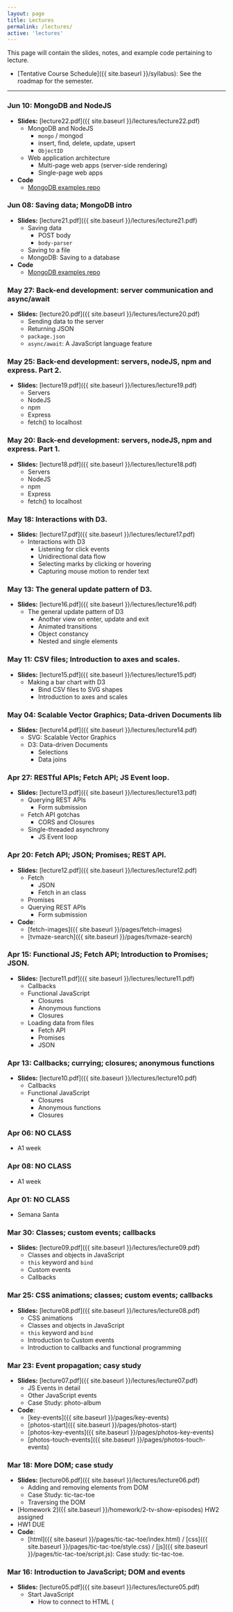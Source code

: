 ```yaml
---
layout: page
title: Lectures
permalink: /lectures/
active: 'lectures'
---
```


This page will contain the slides, notes, and example code pertaining to lecture.

* [Tentative Course Schedule]({{ site.baseurl }}/syllabus): See the roadmap for the semester.

---

### Jun 10: MongoDB and NodeJS
- **Slides:** [lecture22.pdf]({{ site.baseurl }}/lectures/lecture22.pdf)
  - MongoDB and NodeJS
    - `mongo` / mongod
    - insert, find, delete, update, upsert
    - `ObjectID`
  - Web application architecture
    - Multi-page web apps (server-side rendering)
    - Single-page web apps
- **Code**
  - [MongoDB examples repo](https://github.com/yayinternet/mongodb-examples)


### Jun 08: Saving data; MongoDB intro
- **Slides:** [lecture21.pdf]({{ site.baseurl }}/lectures/lecture21.pdf)
  - Saving data
    - POST body
    - `body-parser`
  - Saving to a file
  - MongoDB: Saving to a database
- **Code**
  - [MongoDB examples repo](https://github.com/yayinternet/mongodb-examples)



### May 27: Back-end development: server communication and async/await
- **Slides:** [lecture20.pdf]({{ site.baseurl }}/lectures/lecture20.pdf)
  - Sending data to the server
  - Returning JSON
  - `package.json`
  - `async/await`: A JavaScript language feature


### May 25: Back-end development: servers, nodeJS, npm and express. Part 2.
- **Slides:** [lecture19.pdf]({{ site.baseurl }}/lectures/lecture19.pdf)
  - Servers
  - NodeJS
  - npm
  - Express
  - fetch() to localhost


### May 20: Back-end development: servers, nodeJS, npm and express. Part 1.
- **Slides:** [lecture18.pdf]({{ site.baseurl }}/lectures/lecture18.pdf)
  - Servers
  - NodeJS
  - npm
  - Express
  - fetch() to localhost


### May 18: Interactions with D3.
- **Slides:** [lecture17.pdf]({{ site.baseurl }}/lectures/lecture17.pdf)
  - Interactions with D3
    - Listening for click events
    - Unidirectional data flow
    - Selecting marks by clicking or hovering
    - Capturing mouse motion to render text


### May 13: The general update pattern of D3.
- **Slides:** [lecture16.pdf]({{ site.baseurl }}/lectures/lecture16.pdf)
  - The general update pattern of D3
    - Another view on enter, update and exit
    - Animated transitions
    - Object constancy
    - Nested and single elements


### May 11: CSV files; Introduction to axes and scales.
- **Slides:** [lecture15.pdf]({{ site.baseurl }}/lectures/lecture15.pdf)
  - Making a bar chart with D3
    - Bind CSV files to SVG shapes
    - Introduction to axes and scales


### May 04: Scalable Vector Graphics; Data-driven Documents lib
- **Slides:** [lecture14.pdf]({{ site.baseurl }}/lectures/lecture14.pdf)
  - SVG: Scalable Vector Graphics
  - D3: Data-driven Documents
    - Selections
    - Data joins


### Apr 27: RESTful APIs; Fetch API; JS Event loop.
- **Slides:** [lecture13.pdf]({{ site.baseurl }}/lectures/lecture13.pdf)
  - Querying REST APIs
    - Form submission
  - Fetch API gotchas
    - CORS and Closures
  - Single-threaded asynchrony
    - JS Event loop


### Apr 20: Fetch API; JSON; Promises; REST API.
- **Slides:** [lecture12.pdf]({{ site.baseurl }}/lectures/lecture12.pdf)
  - Fetch
    - JSON
    - Fetch in an class
  - Promises
  - Querying REST APIs
    - Form submission
- **Code**:
  - [fetch-images]({{ site.baseurl }}/pages/fetch-images)
  - [tvmaze-search]({{ site.baseurl }}/pages/tvmaze-search)


### Apr 15: Functional JS; Fetch API; Introduction to Promises; JSON.
- **Slides:** [lecture11.pdf]({{ site.baseurl }}/lectures/lecture11.pdf)
  - Callbacks
  - Functional JavaScript
    - Closures
    - Anonymous functions
    - Closures
  - Loading data from files
    - Fetch API
    - Promises
    - JSON


### Apr 13: Callbacks; currying; closures; anonymous functions
- **Slides:** [lecture10.pdf]({{ site.baseurl }}/lectures/lecture10.pdf)
  - Callbacks
  - Functional JavaScript
    - Closures
    - Anonymous functions
    - Closures


### Apr 06: NO CLASS
- A1 week


### Apr 08: NO CLASS
- A1 week


### Apr 01: NO CLASS
- Semana Santa


### Mar 30: Classes; custom events; callbacks
- **Slides:** [lecture09.pdf]({{ site.baseurl }}/lectures/lecture09.pdf)
  - Classes and objects in JavaScript
  - `this` keyword and `bind`
  - Custom events
  - Callbacks


### Mar 25: CSS animations; classes; custom events; callbacks
- **Slides:** [lecture08.pdf]({{ site.baseurl }}/lectures/lecture08.pdf)
  - CSS animations
  - Classes and objects in JavaScript
  - `this` keyword and `bind`
  - Introduction to Custom events
  - Introduction to callbacks and functional programming


### Mar 23: Event propagation; casy study
- **Slides:** [lecture07.pdf]({{ site.baseurl }}/lectures/lecture07.pdf)
  - JS Events in detail
  - Other JavaScript events
  - Case Study: photo-album
- **Code**:
  - [key-events]({{ site.baseurl }}/pages/key-events)
  - [photos-start]({{ site.baseurl }}/pages/photos-start)
  - [photos-key-events]({{ site.baseurl }}/pages/photos-key-events)
  - [photos-touch-events]({{ site.baseurl }}/pages/photos-touch-events)


### Mar 18: More DOM; case study
- **Slides:** [lecture06.pdf]({{ site.baseurl }}/lectures/lecture06.pdf)
  - Adding and removing elements from DOM
  - Case Study: tic-tac-toe
  - Traversing the DOM
- [Homework 2]({{ site.baseurl }}/homework/2-tv-show-episodes) <span class="label">HW2 assigned</span>
- <span class="label">HW1 DUE</span>
- **Code**:
  - [html]({{ site.baseurl }}/pages/tic-tac-toe/index.html) / [css]({{ site.baseurl }}/pages/tic-tac-toe/style.css) / [js]({{ site.baseurl }}/pages/tic-tac-toe/script.js): Case study: tic-tac-toe.


### Mar 16: Introduction to JavaScript; DOM and events
- **Slides:** [lecture05.pdf]({{ site.baseurl }}/lectures/lecture05.pdf)
  - Start JavaScript
    - How to connect to HTML (<script defer>)
    - Language tour
    - Some form elements (input, textarea) and maybe how to style them
  - Basic event handling
  - Introducing the DOM: Document Object Model


### Mar 11: More flexbox and layout; position; Mobile web
- **Slides:** [lecture04.pdf]({{ site.baseurl }}/lectures/lecture04.pdf)
  - More flexbox: shrink and grow
  - `height`/`width` percentage quirks: `vh`/`vw` and `box-sizing`
  - `position`
  - Useful `background-image` properties
  - Mobile CSS
  - Relative sizes: `em` and `rem`
- **Code**:
  - [html]({{ site.baseurl }}/pages/bedford/index.html) / [css]({{ site.baseurl }}/pages/bedford/style.css): A rough copy of the Bedford Squarespace template. Be sure to inspect elements and view the source to see how it works!
  - [html]({{ site.baseurl }}/pages/bedford/index-mobile.html) / [css]({{ site.baseurl }}/pages/bedford/style-mobile.css): The mobile version of our Squarespace layout.


### Mar 9: CSS Box Model; Flexbox
- **Slides:** [lecture03.pdf]({{ site.baseurl }}/lectures/lecture03.pdf)
  - The CSS Box model
  - Debugging with Chrome Inspector
  - Case study: Squarespace Layout
  - Flexbox
- [Homework 1]({{ site.baseurl }}/homework/1-tv-show-list) <span class="label">HW1 assigned</span>
- <span class="label">HW0 DUE</span>


### Mar 4: Block vs inline; classes and ids; complex selectors
- **Slides:** [lecture02.pdf]({{ site.baseurl }}/lectures/lecture02.pdf)
  - Block vs inline
  - `div` and `span`
  - `class`es and `id`s
  - Combining selectors; cascading; inheritance
  - [Block vs inline guide](https://web.stanford.edu/class/archive/cs/cs193x/cs193x.1176/lectures/05/block-inline)


### Mar 2: Course overview and basic HTML/CSS
- **Slides:** [lecture01.pdf]({{ site.baseurl }}/lectures/lecture01.pdf)
  - Syllabus and course info
  - HTML and CSS basics: syntax; element selector
- [Homework 0]({{ site.baseurl }}/homework/0-welcome) <span class="label">HW0 assigned</span>